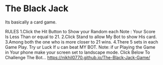 # The Black Jack
 Its basically a card game.
 
 RULES
 1.Click the Hit Button to Show your Random each
   Note : Your Score Is Less Than or equal to 21.
 2.Click Stand to allow My Bot to show His card.
 3.Among both the one who is more closer to 21 wins.
 4.There 5 sets in each Game Play.
    Try ur Luck If u can beat MY BOT.
Note: if ur Playing the Game in Your phone make your screen set to landscape mode.
Click Below To Challenge The Bot...
https://nikhil0770.github.io/The-Black-Jack-Game/
